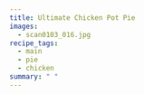 ```yaml
---
title: Ultimate Chicken Pot Pie
images:
  - scan0103_016.jpg
recipe_tags:
  - main
  - pie
  - chicken
summary: " "
---
```

